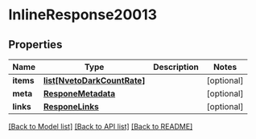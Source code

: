 # InlineResponse20013

## Properties
Name | Type | Description | Notes
------------ | ------------- | ------------- | -------------
**items** | [**list[NvetoDarkCountRate]**](NvetoDarkCountRate.md) |  | [optional] 
**meta** | [**ResponeMetadata**](ResponeMetadata.md) |  | [optional] 
**links** | [**ResponeLinks**](ResponeLinks.md) |  | [optional] 

[[Back to Model list]](../README.md#documentation-for-models) [[Back to API list]](../README.md#documentation-for-api-endpoints) [[Back to README]](../README.md)


